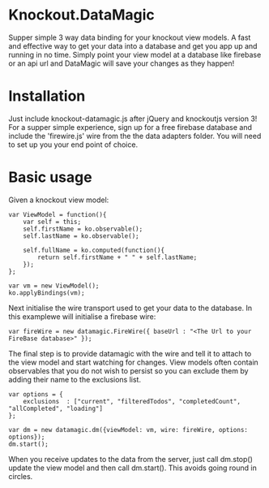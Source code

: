 Knockout.DataMagic
==================

Supper simple 3 way data binding for your knockout view models. A fast and effective way to get your data into a database and get you app up and running in no time. Simply point your view model at a database like firebase or an api url and DataMagic will save your changes as they happen!

# Installation #
Just include knockout-datamagic.js after jQuery and knockoutjs version 3! For a supper simple experience, sign up for a free firebase database and include the 'firewire.js' wire from the the data adapters folder.
You will need to set up you your end point of choice.

# Basic usage #

Given a knockout view model:


    var ViewModel = function(){
        var self = this;
        self.firstName = ko.observable();
        self.lastName = ko.observable();

        self.fullName = ko.computed(function(){
            return self.firstName + " " + self.lastName;
        });
    };

    var vm = new ViewModel();
    ko.applyBindings(vm);


Next initialise the wire transport used to get your data to the database. In this examplewe will initialise a firebase wire:


    var fireWire = new datamagic.FireWire({ baseUrl : "<The Url to your FireBase database>" });


The final step is to provide datamagic with the wire and tell it to attach to the view model and start watching for changes.
View models often contain observables that you do not wish to persist so you can exclude them by adding their name to the exclusions list.


    var options = {
        exclusions  : ["current", "filteredTodos", "completedCount",  "allCompleted", "loading"]
    };

    var dm = new datamagic.dm({viewModel: vm, wire: fireWire, options: options});
    dm.start();


When you receive updates to the data from the server, just call dm.stop() update the view model and then call dm.start(). This avoids going round in circles.
